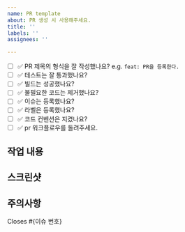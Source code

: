 ```yaml
---
name: PR template
about: PR 생성 시 사용해주세요.
title: ''
labels: ''
assignees: ''

---
```


- [ ] ✅ PR 제목의 형식을 잘 작성했나요? e.g. `feat: PR을 등록한다.` 
- [ ] ✅ 테스트는 잘 통과했나요?
- [ ] ✅ 빌드는 성공했나요?
- [ ] ✅ 불필요한 코드는 제거했나요?
- [ ] ✅ 이슈는 등록했나요?
- [ ] ✅ 라벨은 등록했나요?
- [ ] ✅ 코드 컨벤션은 지켰나요?
- [ ] ✅ pr 워크플로우를 돌려주세요.

## 작업 내용

## 스크린샷

## 주의사항

Closes #{이슈 번호}
